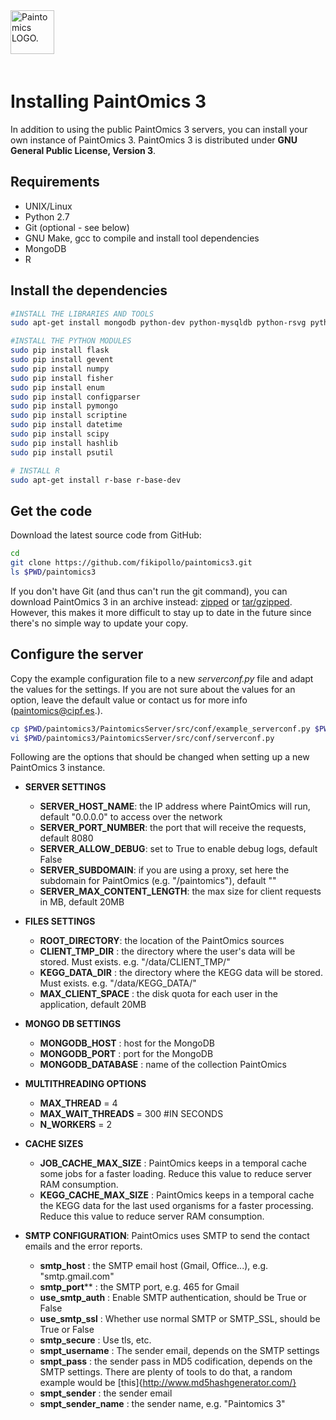 <div class="imageContainer" style="" >
    <img src="paintomics_150x690.png" title="Paintomics LOGO." style=" height: 70px !important; margin-bottom: 20px; ">
</div>

# Installing PaintOmics 3

In addition to using the public PaintOmics 3 servers, you can install your own instance of PaintOmics 3.
PaintOmics 3 is distributed under **GNU General Public License, Version 3**.

## Requirements
* UNIX/Linux
* Python 2.7
* Git (optional - see below)
* GNU Make, gcc to compile and install tool dependencies
* MongoDB
* R

## Install the dependencies

```bash
#INSTALL THE LIBRARIES AND TOOLS
sudo apt-get install mongodb python-dev python-mysqldb python-rsvg python-cairo python-cairosvg python-imaging python-pip libatlas-base-dev gfortran libapache2-mod-wsgi

#INSTALL THE PYTHON MODULES
sudo pip install flask
sudo pip install gevent
sudo pip install numpy
sudo pip install fisher
sudo pip install enum
sudo pip install configparser
sudo pip install pymongo
sudo pip install scriptine
sudo pip install datetime
sudo pip install scipy
sudo pip install hashlib
sudo pip install psutil

# INSTALL R
sudo apt-get install r-base r-base-dev


```

## Get the code
Download the latest source code from GitHub:
```bash
cd
git clone https://github.com/fikipollo/paintomics3.git
ls $PWD/paintomics3
```

If you don't have Git (and thus can't run the git command), you can download PaintOmics 3 in an archive instead: [zipped](https://github.com/fikipollo/paintomics3/archive/master.zip) or [tar/gzipped](https://github.com/fikipollo/paintomics3/archive/master.tar.gz). However, this makes it more difficult to stay up to date in the future since there's no simple way to update your copy.

## Configure the server
Copy the example configuration file to a new *serverconf.py* file and adapt the values for the settings.
If you are not sure about the values for an option, leave the default value or contact us for more info ([paintomics@cipf.es](mailto:paintomics@cipf.es).).

```bash
cp $PWD/paintomics3/PaintomicsServer/src/conf/example_serverconf.py $PWD/paintomics3/PaintomicsServer/src/conf/serverconf.py
vi $PWD/paintomics3/PaintomicsServer/src/conf/serverconf.py
```
Following are the options that should be changed when setting up a new PaintOmics 3 instance.

* **SERVER SETTINGS**
  * **SERVER_HOST_NAME**: the IP address where PaintOmics will run, default "0.0.0.0" to access over the network
  * **SERVER_PORT_NUMBER**: the port that will receive the requests, default 8080
  * **SERVER_ALLOW_DEBUG**: set to True to enable debug logs, default False
  * **SERVER_SUBDOMAIN**: if you are using a proxy, set here the subdomain for PaintOmics (e.g. "/paintomics"), default ""
  * **SERVER_MAX_CONTENT_LENGTH**: the max size for client requests in MB, default 20MB

* **FILES SETTINGS**
  * **ROOT_DIRECTORY**: the location of the PaintOmics sources
  * **CLIENT_TMP_DIR** : the directory where the user's data will be stored. Must exists. e.g. "/data/CLIENT_TMP/"
  * **KEGG_DATA_DIR** : the directory where the KEGG data will be stored. Must exists. e.g. "/data/KEGG_DATA/"
  * **MAX_CLIENT_SPACE** : the disk quota for each user in the application, default 20MB

* **MONGO DB SETTINGS**
  * **MONGODB_HOST** : host for the MongoDB
  * **MONGODB_PORT** : port for the MongoDB
  * **MONGODB_DATABASE** : name of the collection PaintOmics

* **MULTITHREADING OPTIONS**
  * **MAX_THREAD**      = 4
  * **MAX_WAIT_THREADS** = 300 #IN SECONDS
  * **N_WORKERS**        = 2

* **CACHE SIZES**
  * **JOB_CACHE_MAX_SIZE** : PaintOmics keeps in a temporal cache some jobs for a faster loading. Reduce this value to reduce server RAM consumption.
  * **KEGG_CACHE_MAX_SIZE** : PaintOmics keeps in a temporal cache the KEGG data for the last used organisms for a faster processing. Reduce this value to reduce server RAM consumption.

* **SMTP CONFIGURATION**: PaintOmics uses SMTP to send the contact emails and the error reports.
  * **smtp_host** : the SMTP email host (Gmail, Office...), e.g. "smtp.gmail.com"
  * **smtp_port**** : the SMTP port, e.g. 465 for Gmail
  * **use_smtp_auth** : Enable SMTP authentication, should be True or False
  * **use_smtp_ssl** : Whether use normal SMTP or SMTP_SSL, should be True or False
  * **smtp_secure** : Use tls, etc.
  * **smpt_username** : The sender email, depends on the SMTP settings
  * **smpt_pass** : the sender pass in MD5 codification, depends on the SMTP settings. There are plenty of tools to do that, a random example would be [this]{http://www.md5hashgenerator.com/}
  * **smpt_sender** : the sender email
  * **smpt_sender_name** : the sender name, e.g. "Paintomics 3"
